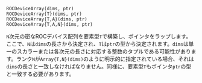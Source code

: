 ```
ROCDeviceArray(dims, ptr)
ROCDeviceArray{T}(dims, ptr)
ROCDeviceArray{T,A}(dims, ptr)
ROCDeviceArray{T,A,N}(dims, ptr)
```

`N`次元の密なROCデバイス配列を要素型`T`で構築し、ポインタをラップします。ここで、`N`は`dims`の長さから決定され、`T`は`ptr`の型から決定されます。`dims`は単一のスカラーまたは各次元の長さに対応する整数のタプルである可能性があります。ランク`N`が`Array{T,N}(dims)`のように明示的に指定されている場合、それは`dims`の長さと一致しなければなりません。同様に、要素型`T`もポインタ`ptr`の型と一致する必要があります。
